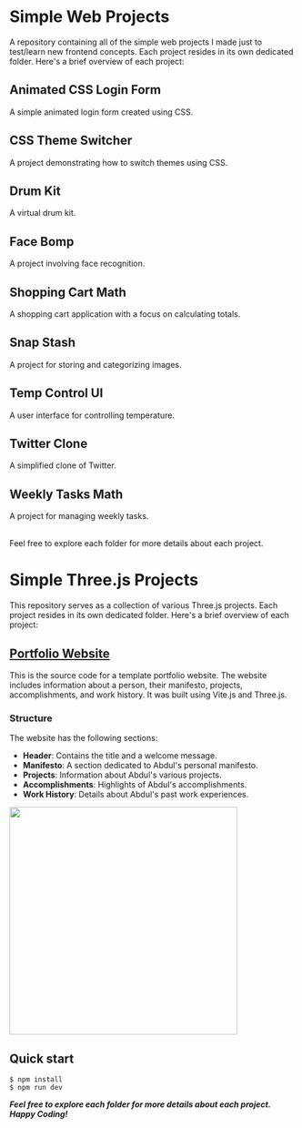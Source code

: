 # Simple Web Projects

A repository containing all of the simple web projects I made just to test/learn new frontend concepts. Each project resides in its own dedicated folder. Here's a brief overview of each project:

## Animated CSS Login Form
A simple animated login form created using CSS.

## CSS Theme Switcher
A project demonstrating how to switch themes using CSS.

## Drum Kit
A virtual drum kit.

## Face Bomp
A project involving face recognition.

## Shopping Cart Math
A shopping cart application with a focus on calculating totals.

## Snap Stash
A project for storing and categorizing images.

## Temp Control UI
A user interface for controlling temperature.

## Twitter Clone
A simplified clone of Twitter.

## Weekly Tasks Math
A project for managing weekly tasks.

<br>
Feel free to explore each folder for more details about each project.
<br>

# Simple Three.js Projects

This repository serves as a collection of various Three.js projects. Each project resides in its own dedicated folder. Here's a brief overview of each project:

## [Portfolio Website](./Portfolio%20Website)

This is the source code for a template portfolio website. The website includes information about a person, their manifesto, projects, accomplishments, and work history. It was built using Vite.js and Three.js.

### Structure

The website has the following sections:

- **Header**: Contains the title and a welcome message.
- **Manifesto**: A section dedicated to Abdul's personal manifesto.
- **Projects**: Information about Abdul's various projects.
- **Accomplishments**: Highlights of Abdul's accomplishments.
- **Work History**: Details about Abdul's past work experiences.

<a href="https://threejs-portfolio-template.netlify.app/" target="_blank" rel="noreferrer">
  <img height="400" src="Portfolio Website/public/Screenshot.png">
</a>

## Quick start

```
$ npm install
$ npm run dev
````

**_Feel free to explore each folder for more details about each project. Happy Coding!_**

<br>
